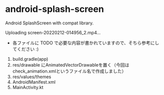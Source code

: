 # android-splash-screen
Android SplashScreen with compat library.

Uploading screen-20220212-014956_2.mp4…

* 各ファイルに TODO で必要な内容が書かれていますので、そちら参考にしてください :)

1. build.gradle(app)
2. res/drawable にAnimatedVectorDrawableを置く（今回はcheck_animation.xmlというファイル名で作成しました）
3. res/values/themes
4. AndroidManifest.xml
5. MainActivity.kt

